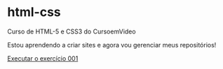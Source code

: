 # html-css
 Curso de HTML-5 e CSS3  do CursoemVideo

 Estou aprendendo a criar sites e agora vou gerenciar meus repositórios!

 <a href= "https://carneirorafaella.github.io/html-css/exercicios/ex001/index.html"> Executar o exercício 001 </a>
